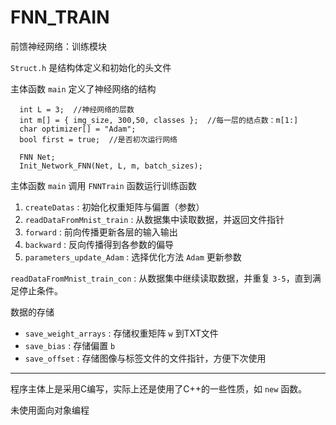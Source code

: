 # FNN_TRAIN
前馈神经网络：训练模块

`Struct.h` 是结构体定义和初始化的头文件

主体函数 `main` 定义了神经网络的结构
```c/c++
  int L = 3;  //神经网络的层数
  int m[] = { img_size, 300,50, classes };  //每一层的结点数：m[1:]
  char optimizer[] = "Adam";
  bool first = true;  //是否初次运行网络

  FNN Net;
  Init_Network_FNN(Net, L, m, batch_sizes);
```
主体函数 `main` 调用 `FNNTrain` 函数运行训练函数
1. `createDatas` : 初始化权重矩阵与偏置（参数）
2. `readDataFromMnist_train` : 从数据集中读取数据，并返回文件指针
3. `forward` : 前向传播更新各层的输入输出
4. `backward` : 反向传播得到各参数的偏导
5. `parameters_update_Adam` : 选择优化方法 `Adam` 更新参数

`readDataFromMnist_train_con` : 从数据集中继续读取数据，并重复 `3-5`，直到满足停止条件。

数据的存储
* `save_weight_arrays` : 存储权重矩阵 `w` 到TXT文件
* `save_bias` : 存储偏置 `b` 
* `save_offset` : 存储图像与标签文件的文件指针，方便下次使用

***
程序主体上是采用C编写，实际上还是使用了C++的一些性质，如 `new` 函数。

未使用面向对象编程
